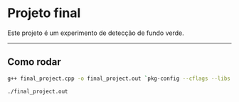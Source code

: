 # Projeto final

Este projeto é um experimento de detecção de fundo verde.


---

## Como rodar
```BASH
g++ final_project.cpp -o final_project.out `pkg-config --cflags --libs opencv4`
```
```BASH
./final_project.out
```